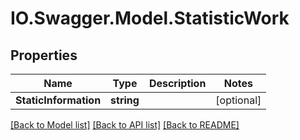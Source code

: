 # IO.Swagger.Model.StatisticWork
## Properties

Name | Type | Description | Notes
------------ | ------------- | ------------- | -------------
**StaticInformation** | **string** |  | [optional] 

[[Back to Model list]](../README.md#documentation-for-models) [[Back to API list]](../README.md#documentation-for-api-endpoints) [[Back to README]](../README.md)


